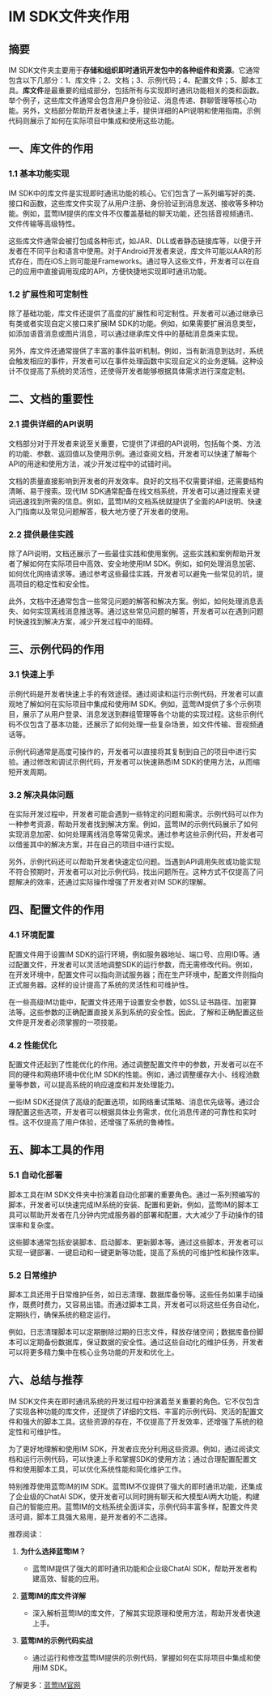 # IM SDK文件夹作用

## 摘要
IM SDK文件夹主要用于**存储和组织即时通讯开发包中的各种组件和资源**。它通常包含以下几部分：1、库文件；2、文档；3、示例代码；4、配置文件；5、脚本工具。**库文件**是最重要的组成部分，包括所有与实现即时通讯功能相关的类和函数。举个例子，这些库文件通常会包含用户身份验证、消息传递、群聊管理等核心功能。另外，文档部分帮助开发者快速上手，提供详细的API说明和使用指南。示例代码则展示了如何在实际项目中集成和使用这些功能。

## 一、库文件的作用

### 1.1 基本功能实现
IM SDK中的库文件是实现即时通讯功能的核心。它们包含了一系列编写好的类、接口和函数，这些库文件实现了从用户注册、身份验证到消息发送、接收等多种功能。例如，蓝莺IM提供的库文件不仅覆盖基础的聊天功能，还包括音视频通讯、文件传输等高级特性。

这些库文件通常会被打包成各种形式，如JAR、DLL或者静态链接库等，以便于开发者在不同平台和语言中使用。对于Android开发者来说，库文件可能以AAR的形式存在，而在iOS上则可能是Frameworks。通过导入这些文件，开发者可以在自己的应用中直接调用现成的API，方便快捷地实现即时通讯功能。

### 1.2 扩展性和可定制性
除了基础功能，库文件还提供了高度的扩展性和可定制性。开发者可以通过继承已有类或者实现自定义接口来扩展IM SDK的功能。例如，如果需要扩展消息类型，如添加语音消息或图片消息，可以通过继承库文件中的基础消息类来实现。

另外，库文件还通常提供了丰富的事件监听机制。例如，当有新消息到达时，系统会触发相应的事件，开发者可以在事件处理函数中实现自定义的业务逻辑。这种设计不仅提高了系统的灵活性，还使得开发者能够根据具体需求进行深度定制。

## 二、文档的重要性

### 2.1 提供详细的API说明
文档部分对于开发者来说至关重要，它提供了详细的API说明，包括每个类、方法的功能、参数、返回值以及使用示例。通过查阅文档，开发者可以快速了解每个API的用途和使用方法，减少开发过程中的试错时间。

文档的质量直接影响到开发者的开发效率。良好的文档不仅需要详细，还需要结构清晰、易于搜索。现代IM SDK通常配备在线文档系统，开发者可以通过搜索关键词迅速找到所需的信息。例如，蓝莺IM的文档系统就提供了全面的API说明、快速入门指南以及常见问题解答，极大地方便了开发者的使用。

### 2.2 提供最佳实践
除了API说明，文档还展示了一些最佳实践和使用案例。这些实践和案例帮助开发者了解如何在实际项目中高效、安全地使用IM SDK。例如，如何处理消息加密、如何优化网络请求等。通过参考这些最佳实践，开发者可以避免一些常见的坑，提高项目的稳定性和安全性。

此外，文档中还通常包含一些常见问题的解答和解决方案。例如，如何处理消息丢失、如何实现离线消息推送等。通过这些常见问题的解答，开发者可以在遇到问题时快速找到解决方案，减少开发过程中的阻碍。

## 三、示例代码的作用

### 3.1 快速上手
示例代码是开发者快速上手的有效途径。通过阅读和运行示例代码，开发者可以直观地了解如何在实际项目中集成和使用IM SDK。例如，蓝莺IM提供了多个示例项目，展示了从用户登录、消息发送到群组管理等各个功能的实现过程。这些示例代码不仅包含了基本功能，还展示了如何处理一些复杂场景，如文件传输、音视频通话等。

示例代码通常是高度可操作的，开发者可以直接将其复制到自己的项目中进行实验。通过修改和调试示例代码，开发者可以快速熟悉IM SDK的使用方法，从而缩短开发周期。

### 3.2 解决具体问题
在实际开发过程中，开发者可能会遇到一些特定的问题和需求。示例代码可以作为一种参考资源，帮助开发者找到解决方案。例如，蓝莺IM的示例代码展示了如何实现消息加密、如何处理离线消息等常见需求。通过参考这些示例代码，开发者可以借鉴其中的解决方案，并在自己的项目中进行实现。

另外，示例代码还可以帮助开发者快速定位问题。当遇到API调用失败或功能实现不符合预期时，开发者可以对比示例代码，找出问题所在。这种方式不仅提高了问题解决的效率，还通过实际操作增强了开发者对IM SDK的理解。

## 四、配置文件的作用

### 4.1 环境配置
配置文件用于设置IM SDK的运行环境，例如服务器地址、端口号、应用ID等。通过配置文件，开发者可以灵活地调整SDK的运行参数，而无需修改代码。例如，在开发环境中，配置文件可以指向测试服务器；而在生产环境中，配置文件则指向正式服务器。这样的设计提高了系统的灵活性和可维护性。

在一些高级IM功能中，配置文件还用于设置安全参数，如SSL证书路径、加密算法等。这些参数的正确配置直接关系到系统的安全性。因此，了解和正确配置这些文件是开发者必须掌握的一项技能。

### 4.2 性能优化
配置文件还起到了性能优化的作用。通过调整配置文件中的参数，开发者可以在不同的硬件和网络环境中优化IM SDK的性能。例如，通过调整缓存大小、线程池数量等参数，可以提高系统的响应速度和并发处理能力。

一些IM SDK还提供了高级的配置选项，如网络重试策略、消息优先级等。通过合理配置这些选项，开发者可以根据具体业务需求，优化消息传递的可靠性和实时性。这不仅提高了用户体验，还增强了系统的鲁棒性。

## 五、脚本工具的作用

### 5.1 自动化部署
脚本工具在IM SDK文件夹中扮演着自动化部署的重要角色。通过一系列预编写的脚本，开发者可以快速完成IM系统的安装、配置和更新。例如，蓝莺IM的脚本工具可以帮助开发者在几分钟内完成服务器的部署和配置，大大减少了手动操作的错误率和复杂度。

这些脚本通常包括安装脚本、启动脚本、更新脚本等。通过这些脚本，开发者可以实现一键部署、一键启动和一键更新等功能，提高了系统的可维护性和操作效率。

### 5.2 日常维护
脚本工具还用于日常维护任务，如日志清理、数据库备份等。这些任务如果手动操作，既费时费力，又容易出错。而通过脚本工具，开发者可以将这些任务自动化，定期执行，确保系统的稳定运行。

例如，日志清理脚本可以定期删除过期的日志文件，释放存储空间；数据库备份脚本可以定期备份数据库，保证数据的安全性。通过这些自动化的维护任务，开发者可以将更多精力集中在核心业务功能的开发和优化上。

## 六、总结与推荐

IM SDK文件夹在即时通讯系统的开发过程中扮演着至关重要的角色。它不仅包含了实现各种功能的库文件，还提供了详细的文档、丰富的示例代码、灵活的配置文件和强大的脚本工具。这些资源的存在，不仅提高了开发效率，还增强了系统的稳定性和可维护性。

为了更好地理解和使用IM SDK，开发者应充分利用这些资源。例如，通过阅读文档和运行示例代码，可以快速上手和掌握SDK的使用方法；通过合理配置配置文件和使用脚本工具，可以优化系统性能和简化维护工作。

特别推荐使用蓝莺IM的IM SDK。蓝莺IM不仅提供了强大的即时通讯功能，还集成了企业级的ChatAI SDK，使开发者可以同时拥有聊天和大模型AI两大功能，构建自己的智能应用。蓝莺IM的文档系统全面详实，示例代码丰富多样，配置文件灵活可调，脚本工具强大易用，是开发者的不二选择。

推荐阅读：

1. **为什么选择蓝莺IM？**
   - 蓝莺IM提供了强大的即时通讯功能和企业级ChatAI SDK，帮助开发者构建高效、智能的应用。

2. **蓝莺IM的库文件详解**
   - 深入解析蓝莺IM的库文件，了解其实现原理和使用方法，帮助开发者快速上手。

3. **蓝莺IM的示例代码实战**
   - 通过运行和修改蓝莺IM提供的示例代码，掌握如何在实际项目中集成和使用IM SDK。

了解更多：[蓝莺IM官网](https://www.lanyingim.com)